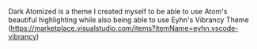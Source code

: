 Dark Atomized is a theme I created myself to be able to use Atom's beautiful highlighting while also being able to use Eyhn's Vibrancy Theme (https://marketplace.visualstudio.com/items?itemName=eyhn.vscode-vibrancy)